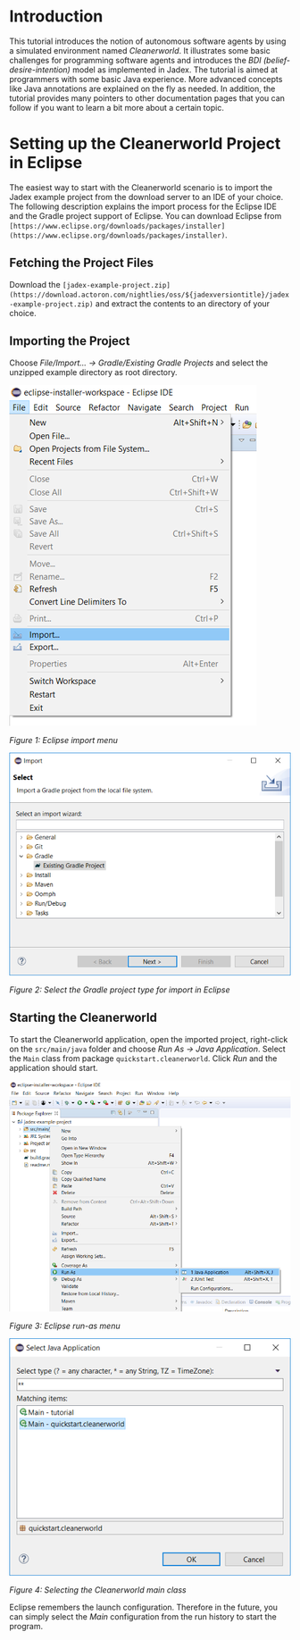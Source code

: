 # Introduction

This tutorial introduces the notion of autonomous software agents by using a simulated environment named *Cleanerworld*. It illustrates some basic challenges for programming software agents and introduces the *BDI (belief-desire-intention)* model as implemented in Jadex. The tutorial is aimed at programmers with some basic Java experience. More advanced concepts like Java annotations are explained on the fly as needed. In addition, the tutorial provides many pointers to other documentation pages that you can follow if you want to learn a bit more about a certain topic.

# Setting up the Cleanerworld Project in Eclipse

The easiest way to start with the Cleanerworld scenario is to import the Jadex example project from the download server to an IDE of your choice. The following description explains the import process for the Eclipse IDE and the Gradle project support of Eclipse. You can download Eclipse from `[https://www.eclipse.org/downloads/packages/installer](https://www.eclipse.org/downloads/packages/installer)`.

## Fetching the Project Files

Download the `[jadex-example-project.zip](https://download.actoron.com/nightlies/oss/${jadexversiontitle}/jadex-example-project.zip)` and extract the contents to an directory of your choice. 

## Importing the Project

Choose *File/Import... -> Gradle/Existing Gradle Projects* and select the unzipped example directory as root directory.

![01 Introduction@menu-import.png](menu-import.png)

*Figure 1: Eclipse import menu*

![01 Introduction@import-gradle.png](import-gradle.png)

*Figure 2: Select the Gradle project type for import in Eclipse*

## Starting the Cleanerworld

To start the Cleanerworld application, open the imported project, right-click on the `src/main/java` folder and choose  *Run As -> Java Application*. Select the `Main` class from package `quickstart.cleanerworld`. Click *Run* and the application should start.
  
![01 Introduction@menu-runas.png](menu-runas.png)

*Figure 3: Eclipse run-as menu*

![01 Introduction@runas-javaapp.png](runas-javaapp.png)

*Figure 4: Selecting the Cleanerworld main class*

Eclipse remembers the launch configuration. Therefore in the future,
  you can simply select the *Main* configuration from the run history
  to start the program.
